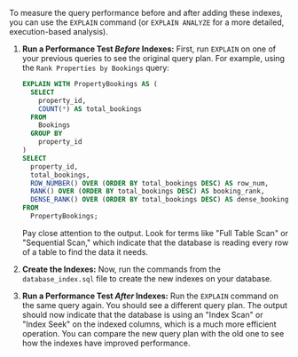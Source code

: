 To measure the query performance before and after adding these indexes, you can use the `EXPLAIN` command (or `EXPLAIN ANALYZE` for a more detailed, execution-based analysis).


1.  **Run a Performance Test *Before* Indexes:**
    First, run `EXPLAIN` on one of your previous queries to see the original query plan. For example, using the `Rank Properties by Bookings` query:

    ```sql
    EXPLAIN WITH PropertyBookings AS (
      SELECT
        property_id,
        COUNT(*) AS total_bookings
      FROM
        Bookings
      GROUP BY
        property_id
    )
    SELECT
      property_id,
      total_bookings,
      ROW_NUMBER() OVER (ORDER BY total_bookings DESC) AS row_num,
      RANK() OVER (ORDER BY total_bookings DESC) AS booking_rank,
      DENSE_RANK() OVER (ORDER BY total_bookings DESC) AS dense_booking_rank
    FROM
      PropertyBookings;
    ```
    Pay close attention to the output. Look for terms like "Full Table Scan" or "Sequential Scan," which indicate that the database is reading every row of a table to find the data it needs.

2.  **Create the Indexes:**
    Now, run the commands from the `database_index.sql` file to create the new indexes on your database.

3.  **Run a Performance Test *After* Indexes:**
    Run the `EXPLAIN` command on the same query again. You should see a different query plan. The output should now indicate that the database is using an "Index Scan" or "Index Seek" on the indexed columns, which is a much more efficient operation. You can compare the new query plan with the old one to see how the indexes have improved performance.
